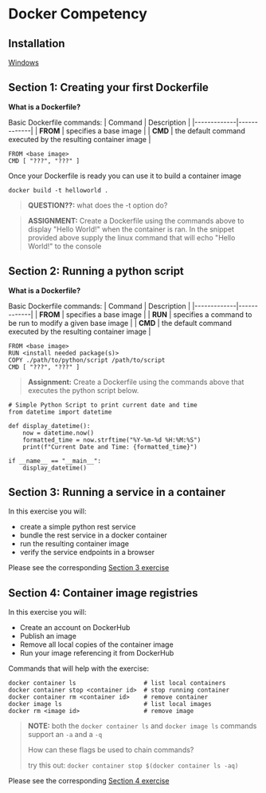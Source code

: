 # Docker Competency

## Installation
[Windows](https://docs.docker.com/desktop/install/windows-install/)

## Section 1: Creating your first Dockerfile
**What is a Dockerfile?**

Basic Dockerfile commands:
| Command     | Description |
|-------------|-------------|
| **FROM**    | specifies a base image |
| **CMD**     | the default command executed by the resulting container image |

```
FROM <base image>
CMD [ "???", "???" ]
```

Once your Dockerfile is ready you can use it to build a container image

```
docker build -t helloworld .
```
> **QUESTION??:** what does the -t option do?

> **ASSIGNMENT:** Create a Dockerfile using the commands above to display "Hello World!" when the container is ran.
> In the snippet provided above supply the linux command that will echo "Hello World!" to the console


## Section 2: Running a python script
**What is a Dockerfile?**

Basic Dockerfile commands:
| Command     | Description |
|-------------|-------------|
| **FROM**    | specifies a base image |
| **RUN**     | specifies a command to be run to modify a given base image |
| **CMD**     | the default command executed by the resulting container image |

```
FROM <base image>
RUN <install needed package(s)>
COPY ./path/to/python/script /path/to/script
CMD [ "???", "???" ]
```

> **Assignment:** Create a Dockerfile using the commands above that executes the python script below.

```
# Simple Python Script to print current date and time
from datetime import datetime

def display_datetime():
    now = datetime.now()
    formatted_time = now.strftime("%Y-%m-%d %H:%M:%S")
    print(f"Current Date and Time: {formatted_time}")

if __name__ == "__main__":
    display_datetime()
```

## Section 3: Running a service in a container
In this exercise you will:
- create a simple python rest service
- bundle the rest service in a docker container
- run the resulting container image
- verify the service endpoints in a browser

Please see the corresponding [Section 3 exercise](./Section3-exercise/)

## Section 4: Container image registries
In this exercise you will:
- Create an account on DockerHub
- Publish an image
- Remove all local copies of the container image
- Run your image referencing it from DockerHub

Commands that will help with the exercise:

```
docker container ls                   # list local containers
docker container stop <container id>  # stop running container
docker container rm <container id>    # remove container
docker image ls                       # list local images
docker rm <image id>                  # remove image
```

> **NOTE:** both the `docker container ls` and `docker image ls` commands support an `-a` and a `-q`
>
> How can these flags be used to chain commands?
>
> try this out: `docker container stop $(docker container ls -aq)`

Please see the corresponding [Section 4 exercise](./Section4-exercise/)
